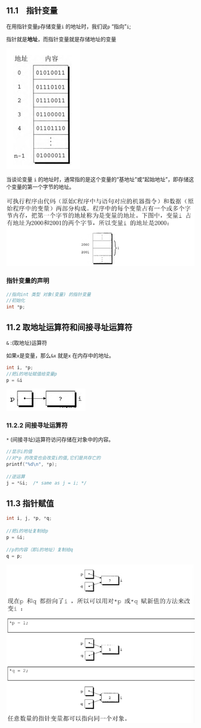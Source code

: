 ## 11.1　指针变量
在用指针变量`p`存储变量`i` 的地址时，我们说`p` “指向”`i`;

指针就是**地址**，而指针变量就是存储地址的变量

![](images/Pointers.png)

当谈论变量 `i` 的地址时，通常指的是这个变量的“基地址”或“起始地址”，即存储这个变量的第一个字节的地址。

![](images/1.png)


### 指针变量的声明
```C
//指向int 类型 对象(变量) 的指针变量
//初始化
int *p;
```

## 11.2 取地址运算符和间接寻址运算符
`&` :(取地址)运算符

如果`x`是变量，那么`&x` 就是`x` 在内存中的地址。

```c
int i, *p;
//把i的地址赋值给变量p
p = &i
```
![](images/2.png)

### 11.2.2 间接寻址运算符
`*` (间接寻址)运算符访问存储在对象中的内容。
```c
//显示i的值
//对*p 的改变也会改变i的值,它们是共存亡的
printf("%d\n", *p);

//逆运算
j = *&i;  /* same as j = i; */
```

## 11.3 指针赋值
```c
int i, j, *p, *q;

//把i的地址复制给p
p = &i;

//p的内容（即i的地址）复制给q
q = p;
```

![](images/3.png)
